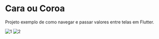 # Cara ou Coroa
Projeto exemplo de como navegar e passar valores entre telas em Flutter.

![1](https://user-images.githubusercontent.com/7034344/88942447-abd86380-d260-11ea-8ca8-24c523616d15.png)
![2](https://user-images.githubusercontent.com/7034344/88942450-ac70fa00-d260-11ea-9199-ee94839d2f49.png)




